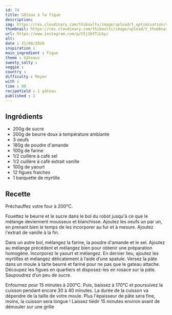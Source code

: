 ```yaml
---
id: 74
title: Gâteau à la figue
description: 
img: https://res.cloudinary.com/thibaults/image/upload/t_optimisation/v1600456099/Recipes/20200831_gateau_figue.jpg
thumbnail: https://res.cloudinary.com/thibaults/image/upload/t_thumbnail_josie/v1600456099/Recipes/20200831_gateau_figue.jpg
url: https://www.instagram.com/p/CEj1hXTiLby/
alt: 
date : 31/08/2020
inspiration :
main_ingredient : Figue
theme : Gâteaux
sweety_salty : 
veggie : 
country :
difficulty : Moyen
with : 
time : 80
recipeYield : 1 gâteau
published : 1
---
```


## Ingrédients
 - 200g de sucre
 - 200g de beurre doux à température ambiante
 - 3 oeufs
 - 180g de poudre d'amande
 - 100g de farine
 - 1/2 cuillère à café sel
 - 1/2 cuillère à café extrait vanille
 - 100g de yaourt
 - 12 figues fraiches
 - 1 barquette de myrtille

## Recette
Préchauffez votre four à 200°C.

Fouettez le beurre et le sucre dans le bol du robot jusqu'à ce que le mélange deviennent mousseux et blanchisse. Ajoutez les oeufs un par un, en prenant bien le temps de les incorporer au fur et à mesure. Ajoutez l'extrait de vanille à la fin.

Dans un autre bol, mélangez la farine, la poudre d'amande et le sel. Ajoutez au mélange précédent et mélangez bien pour obtenir une préparation homogène. Incorporez le yaourt et mélangez. En dernier lieu, ajoutez les myrtilles et mélangez délicatement à l’aide d’une spatule. Versez la pâte dans un moule à tarte beurré et fariné pour ne pas que le gateau attache. Découpez les figues en quartiers et disposez-les en rosace sur la pâte. Saupoudrez d’un peu de sucre.

Enfournez pour 15 minutes à 200°C. Puis, baissez à 170°C et poursuivez la cuisson pendant encore 30 à 40 minutes. La durée de la cuisson va dépendre de la taille de votre moule. Plus l'épaisseur de pâte sera fine, moins, la cuisson sera longue ! Laissez tiédir 15 minutes environ avant de démouler sur une grille